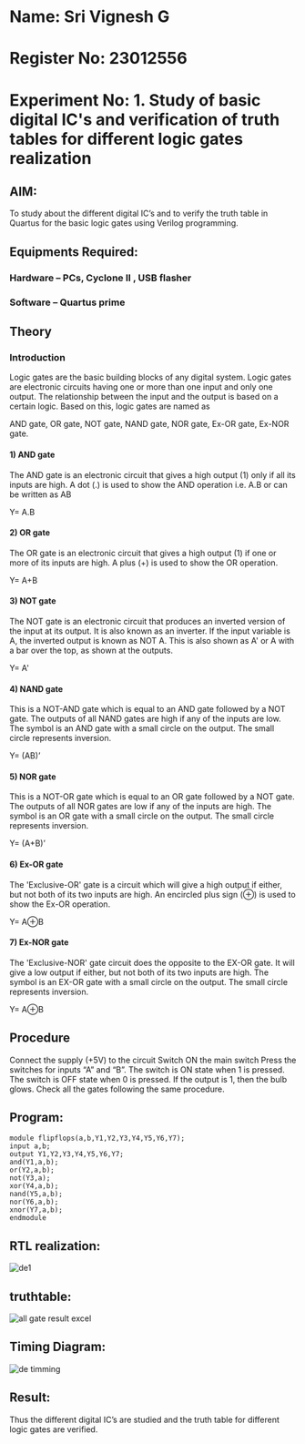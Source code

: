 # Name: Sri Vignesh G
# Register No: 23012556
# Experiment No: 1. Study of basic digital IC's and verification of truth tables for different logic gates realization
## AIM:
To study about the different digital IC’s and to verify the truth table in Quartus for the basic logic gates using Verilog programming.
## Equipments Required:
### Hardware – PCs, Cyclone II , USB flasher
### Software – Quartus prime
## Theory
### Introduction
Logic gates are the basic building blocks of any digital system. Logic gates are electronic circuits having one or more than one input and only one output. The relationship between the input and the output is based on a certain logic. Based on this, logic gates are named as

AND gate,
OR gate,
NOT gate,
NAND gate,
NOR gate,
Ex-OR gate,
Ex-NOR gate.
#### 1) AND gate
The AND gate is an electronic circuit that gives a high output (1) only if all its inputs are high. A dot (.) is used to show the AND operation i.e. A.B or can be written as AB

Y= A.B

#### 2) OR gate
The OR gate is an electronic circuit that gives a high output (1) if one or more of its inputs are high. A plus (+) is used to show the OR operation.

Y= A+B

#### 3) NOT gate
The NOT gate is an electronic circuit that produces an inverted version of the input at its output. It is also known as an inverter. If the input variable is A, the inverted output is known as NOT A. This is also shown as A' or A with a bar over the top, as shown at the outputs.

Y= A'

#### 4) NAND gate
This is a NOT-AND gate which is equal to an AND gate followed by a NOT gate. The outputs of all NAND gates are high if any of the inputs are low. The symbol is an AND gate with a small circle on the output. The small circle represents inversion.

Y= (AB)’

#### 5) NOR gate
This is a NOT-OR gate which is equal to an OR gate followed by a NOT gate. The outputs of all NOR gates are low if any of the inputs are high. The symbol is an OR gate with a small circle on the output. The small circle represents inversion.

Y= (A+B)’

#### 6) Ex-OR gate
The 'Exclusive-OR' gate is a circuit which will give a high output if either, but not both of its two inputs are high. An encircled plus sign (⊕) is used to show the Ex-OR operation.

Y= A⊕B

#### 7) Ex-NOR gate
The 'Exclusive-NOR' gate circuit does the opposite to the EX-OR gate. It will give a low output if either, but not both of its two inputs are high. The symbol is an EX-OR gate with a small circle on the output. The small circle represents inversion.

Y= A⊕B

## Procedure
Connect the supply (+5V) to the circuit
Switch ON the main switch
Press the switches for inputs “A” and “B”. The switch is ON state when 1 is pressed. The switch is OFF state when 0 is pressed.
If the output is 1, then the bulb glows.
Check all the gates following the same procedure.
## Program:
``` 
module flipflops(a,b,Y1,Y2,Y3,Y4,Y5,Y6,Y7);
input a,b;
output Y1,Y2,Y3,Y4,Y5,Y6,Y7;
and(Y1,a,b);
or(Y2,a,b);
not(Y3,a);
xor(Y4,a,b);
nand(Y5,a,b);
nor(Y6,a,b);
xnor(Y7,a,b);
endmodule
```
## RTL realization:
![de1](https://github.com/SriVignesh-G/Study-of-basic-digital-IC-s-and-verification-of-truth-tables-for-different-logic-gates-realization-/assets/147576510/3f368a86-fa6b-4b20-82ff-e55d0597f549)
## truthtable:
![all gate result excel](https://github.com/SriVignesh-G/Study-of-basic-digital-IC-s-and-verification-of-truth-tables-for-different-logic-gates-realization-/assets/147576510/5d1cfc57-dc9d-47c8-ba48-caf4fe274ac0)

## Timing Diagram:
![de timming](https://github.com/SriVignesh-G/Study-of-basic-digital-IC-s-and-verification-of-truth-tables-for-different-logic-gates-realization-/assets/147576510/a05bf0f2-577e-4e21-81d8-f83085b4b53d)



## Result:
Thus the different digital IC’s are studied and the truth table for different logic gates are verified.
